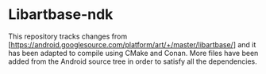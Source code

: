 # Libartbase-ndk
This repository tracks changes from [https://android.googlesource.com/platform/art/+/master/libartbase/] and it has been adapted to compile using CMake and Conan.
More files have been added from the Android source tree in order to satisfy all the dependencies.
